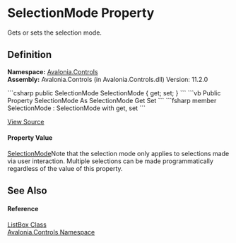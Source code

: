 # SelectionMode Property


Gets or sets the selection mode.



## Definition
**Namespace:** <a href="N_Avalonia_Controls">Avalonia.Controls</a>  
**Assembly:** Avalonia.Controls (in Avalonia.Controls.dll) Version: 11.2.0

<Tabs groupId="api-code-preview">
<TabItem value="csharp" label="C#">
```csharp
public SelectionMode SelectionMode { get; set; }
```
</TabItem>
<TabItem value="vb" label="VB">
```vb
Public Property SelectionMode As SelectionMode
	Get
	Set
```
</TabItem>
<TabItem value="fsharp" label="F#">
```fsharp
member SelectionMode : SelectionMode with get, set
```
</TabItem>
</Tabs>



<a href="https://github.com/AvaloniaUI/Avalonia/tree/master/src/Avalonia.Controls/ListBox.cs#L105" title="View the source code">View Source</a>



#### Property Value
<a href="T_Avalonia_Controls_SelectionMode">SelectionMode</a>Note that the selection mode only applies to selections made via user interaction. Multiple selections can be made programmatically regardless of the value of this property.

## See Also


#### Reference
<a href="T_Avalonia_Controls_ListBox">ListBox Class</a>  
<a href="N_Avalonia_Controls">Avalonia.Controls Namespace</a>  

